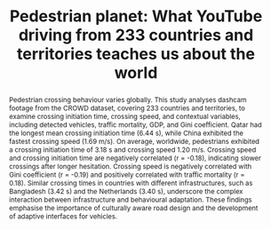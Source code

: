 ---
layout: publication
sitemap: false
title: "Pedestrian planet: What YouTube driving from 233 countries and territories teaches us about the world"
authors: Alam, M. S., Martens, M. H., Bazilinskyy, P.
pdf: alam2025pedestrian
image: alam2025pedestrian.jpg
display: Adjunct Proceedings of the 17th International Conference on Automotive User Interfaces and Interactive Vehicular Applications (AutoUI). Brisbane, QLD, Australia
year: 2025
doi: 10.1145/3744333.3747827
code: https://github.com/bazilinskyy/youtube-national
suppmat: https://doi.org/10.4121/fe366b3a-5053-4b90-9f78-cc6d3056aaa2
abstract: "Pedestrian crossing behaviour varies globally. This study analyses dashcam footage from the CROWD dataset, covering 233 countries and territories, to examine crossing initiation time, crossing speed, and contextual variables, including detected vehicles, traffic mortality, GDP, and Gini coefficient. Qatar had the longest mean crossing initiation time (6.44 s), while China exhibited the fastest crossing speed (1.69 m/s). On average, worldwide, pedestrians exhibited a crossing initiation time of 3.18 s and crossing speed 1.20 m/s. Crossing speed and crossing initiation time are negatively correlated (r = -0.18), indicating slower crossings after longer hesitation. Crossing speed is negatively correlated with Gini coefficient (r = -0.19) and positively correlated with traffic mortality (r = 0.18). Similar crossing times in countries with different infrastructures, such as Bangladesh (3.42 s) and the Netherlands (3.40 s), underscore the complex interaction between infrastructure and behavioural adaptation. These findings emphasise the importance of culturally aware road design and the development of adaptive interfaces for vehicles."
---